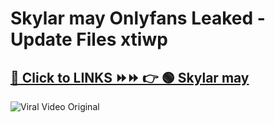 
 # Skylar may Onlyfans Leaked - Update Files xtiwp

## <h2><a href="https://clipsfans.com/Skylar_may&ref=git">🔗 Click to LINKS ⏩⏩ 👉 🟢 Skylar may </a></h2>

<a href="https://clipsfans.com/Skylar_may&ref=git" rel="nofollow" data-target="animated-image.originalLink"><img src="https://i.ibb.co.com/xMMVF88/686577567.gif" alt="Viral Video Original" style="max-width: 100%; display: inline-block;" data-target="animated-image.originalImage"></a>

